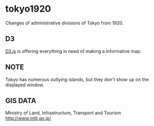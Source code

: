 # tokyo1920

Changes of administrative divisions of Tokyo from 1920.

## D3

[D3.js](https://github.com/d3/d3) is offering everything in need of making a informative map.

## NOTE

Tokyo has numerous outlying islands, but they don't show up on the displayed window.

## GIS DATA

Ministry of Land, Infrastructure, Transport and Tourism
http://www.mlit.go.jp/
